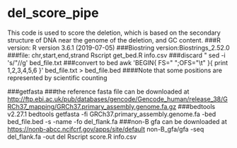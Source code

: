 # del_score_pipe
This code is used to score the deletion, which is based on the secondary structure of DNA near the genome of the deletion, and GC content.
###R version: R version 3.6.1 (2019-07-05)
###Biostring version:Biostrings_2.52.0
###file: chr,start,end,strand
Rscript get_bed.R info.csv
###discard "
sed -i 's/"//g' bed_file.txt
###convert to bed
awk 'BEGIN{ FS=" ";OFS="\t" }{ print $1,$2,$3,$4,$5,$6 }' bed_file.txt > bed_file.bed
####Note that some positions are represented by scientific counting

###getfasta
###the reference fasta file can be downloaded at http://ftp.ebi.ac.uk/pub/databases/gencode/Gencode_human/release_38/GRCh37_mapping/GRCh37.primary_assembly.genome.fa.gz
###bedtools v2.27.1
bedtools getfasta -fi GRCh37.primary_assembly.genome.fa -bed bed_file.bed -s -name -fo del_flank.fa
###non-B gfa can be downloaded at https://nonb-abcc.ncifcrf.gov/apps/site/default
non-B_gfa/gfa -seq del_flank.fa -out del
Rscript score.R info.csv
